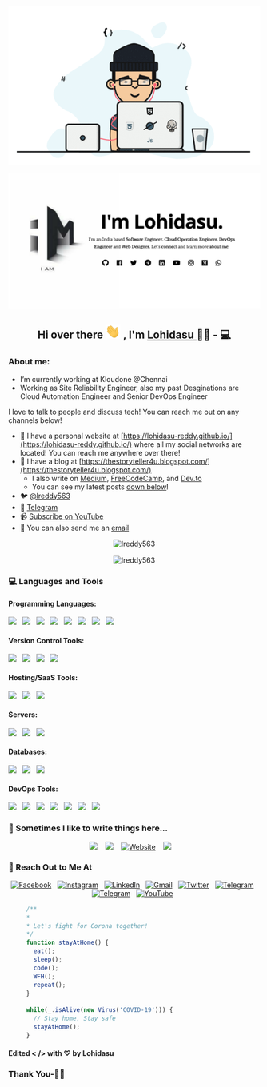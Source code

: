 <p align='center'>
  <img  src="https://github.com/lreddy563/lreddy563/blob/master/gifs/Developer.gif" alt="Developer gif">
</p>
<p align='center'>
<img src="https://raw.githubusercontent.com/lreddy563/lreddy563/master/new1.jpg" alt="">
</p>
<h2 align="center"> Hi over there <img width="30px" src="https://github.com/lreddy563/lreddy563/blob/master/gifs/Hi.gif"> , I'm <a href="http://lreddy563.github.io/">Lohidasu </a>🧑🏻‍ - 💻</h2>

### About me:

- I’m currently working at Kloudone @Chennai
- Working as Site Reliability Engineer, also my past Desginations are Cloud Automation Engineer and Senior DevOps Engineer

I love to talk to people and discuss tech! You can reach me out on any channels below!

- 🔗 I have a personal website at [https://lohidasu-reddy.github.io/](https://lohidasu-reddy.github.io/) where all my social networks are located! You can reach me anywhere over there!
- 📝 I have a blog at [https://thestoryteller4u.blogspot.com/](https://thestoryteller4u.blogspot.com/)
  - I also write on [Medium](https://medium.com/@lreddy563), [FreeCodeCamp](https://www.freecodecamp.org/lreddy563), and [Dev.to](https://dev.to/lreddy563)
  - You can see my latest posts [down below](#latest-blog-posts)!
- 🐦 [@lreddy563](https://twitter.com/lreddy563)
- 💬 [Telegram](https://telegram.me/lreddy563)
- 📹 [Subscribe on YouTube](https://www.youtube.com/nlohidasureddy)
- 📧 You can also send me an [email](mailto:lreddy563@gmail.com)

<p align="center">
  <img align="center" src="https://github-readme-stats.vercel.app/api?username=lreddy563&show_icons=true" alt="lreddy563"/>
</p>
<p align="center">
  <img align="center" src="https://github-readme-stats.vercel.app/api/top-langs/?username=lreddy563&layout=compact" alt="lreddy563"/>
</p>

<h3 align="left">💻 Languages and Tools</h3>
<h4 align="left">Programming Languages: </h4>
<p align="left">
<img src="https://img.shields.io/badge/c++%20-%2300599C.svg?&style=for-the-badge&logo=c%2B%2B&ogoColor=white"/>&nbsp;&nbsp;
<img src="https://img.shields.io/badge/java-%23ED8B00.svg?&style=for-the-badge&logo=java&logoColor=white"/>&nbsp;&nbsp;
<img src="https://img.shields.io/badge/python%20-%2314354C.svg?&style=for-the-badge&logo=python&logoColor=white"/>&nbsp;&nbsp;
<img src="https://img.shields.io/badge/javascript%20-%23323330.svg?&style=for-the-badge&logo=javascript&logoColor=%23F7DF1E"/>&nbsp;&nbsp;
<img src="https://img.shields.io/badge/html5%20-%23E34F26.svg?&style=for-the-badge&logo=html5&logoColor=white"/>&nbsp;&nbsp;
<img src="https://img.shields.io/badge/css3%20-%231572B6.svg?&style=for-the-badge&logo=css3&logoColor=white"/>&nbsp;&nbsp;
<img src="https://img.shields.io/badge/ruby-%23CC342D.svg?&style=for-the-badge&logo=ruby&logoColor=white"/>&nbsp;&nbsp;
<img src="https://img.shields.io/badge/markdown-%23000000.svg?&style=for-the-badge&logo=markdown&logoColor=white"/>&nbsp;&nbsp;
</p>
<h4 align="left">Version Control Tools: </h4>
<p align="left">
<img src="https://img.shields.io/badge/git%20-%23F05033.svg?&style=for-the-badge&logo=git&logoColor=white"/>&nbsp;&nbsp;
<img src="https://img.shields.io/badge/gitlab%20-%23181717.svg?&style=for-the-badge&logo=gitlab&logoColor=white"/>&nbsp;&nbsp;
<img src="https://img.shields.io/badge/github%20-%23121011.svg?&style=for-the-badge&logo=github&logoColor=white"/>&nbsp;&nbsp;
<img src="https://img.shields.io/badge/bitbucket%20-%230047B3.svg?&style=for-the-badge&logo=bitbucket&logoColor=white"/>&nbsp;&nbsp;
</p>
<h4 align="left">Hosting/SaaS Tools: </h4>
<p align="left">
  <img src="https://img.shields.io/badge/AWS%20-%23FF9900.svg?&style=for-the-badge&logo=amazon-aws&logoColor=white"/>&nbsp;&nbsp;
  <img src="https://img.shields.io/badge/Google%20Cloud%20-%234285F4.svg?&style=for-the-badge&logo=google-cloud&logoColor=white"/>&nbsp;&nbsp;
  <img src="https://img.shields.io/badge/azure%20-%230072C6.svg?&style=for-the-badge&logo=azure-devops&logoColor=white"/>&nbsp;&nbsp;
</p>
<h4 align="left">Servers: </h4>
<p align="left">
  <img src="https://img.shields.io/badge/tomcat%20-%23009639.svg?&style=for-the-badge&logo=tomcat&logoColor=white"/>&nbsp;&nbsp;
  <img src="https://img.shields.io/badge/apache%20-%23D42029.svg?&style=for-the-badge&logo=apache&logoColor=white"/>&nbsp;&nbsp;
  <img src="https://img.shields.io/badge/nginx%20-%23009639.svg?&style=for-the-badge&logo=nginx&logoColor=white"/>&nbsp;&nbsp;
</p>
<h4 align="left">Databases: </h4>
<p align="left">
  <img src="https://img.shields.io/badge/mysql-%2300f.svg?&style=for-the-badge&logo=mysql&logoColor=white"/>&nbsp;&nbsp;
  <img src ="https://img.shields.io/badge/postgres-%23316192.svg?&style=for-the-badge&logo=postgresql&logoColor=white"/>&nbsp;&nbsp;
  <img src ="https://img.shields.io/badge/sqllite-%2307405e.svg?&style=for-the-badge&logo=sqlite&logoColor=white"/>&nbsp;&nbsp;
</p>
<h4 align="left">DevOps Tools: </h4>
<p align="left">
  <img src="https://img.shields.io/badge/jenkins%20-%232C5263.svg?&style=for-the-badge&logo=jenkins&logoColor=white"/>&nbsp;&nbsp;
  <img src="https://img.shields.io/badge/docker%20-%230db7ed.svg?&style=for-the-badge&logo=docker&logoColor=white"/>&nbsp;&nbsp;
  <img src="https://img.shields.io/badge/kubernetes%20-%23326ce5.svg?&style=for-the-badge&logo=kubernetes&logoColor=white"/>&nbsp;&nbsp;
  <img src="https://img.shields.io/badge/ansible%20-%231A1918.svg?&style=for-the-badge&logo=ansible&logoColor=white"/>&nbsp;&nbsp;
  <img src="https://img.shields.io/badge/vagrant%20-%231563FF.svg?&style=for-the-badge&logo=vagrant&logoColor=white"/>&nbsp;&nbsp;
  <img src="https://img.shields.io/badge/terraform%20-%23326ce5.svg?&style=for-the-badge&logo=terraform&logoColor=white"/>&nbsp;&nbsp;
  <img src="https://img.shields.io/badge/vault%20-%231A1918.svg?&style=for-the-badge&logo=vault&logoColor=white"/>&nbsp;&nbsp;
</p>                                                                                                      
<h3 align='left'>📝  Sometimes I like to write things here...</h3>
<p align='center'>
  <a href="https://medium.com/@lreddy563"><img src="https://img.shields.io/badge/Medium%20-%231572B6.svg?&style=for-the-badge&logo=medium&logoColor=white" /></a>&nbsp;&nbsp;&nbsp;
  <a href="https://dev.to/lreddy563"><img src="https://img.shields.io/badge/DEV.io-%2312100E.svg?&style=for-the-badge&logo=dev&logoColor=white" /></a>&nbsp;&nbsp;&nbsp;
  <a href="https://lreddy563.github.io/"><img src="https://img.shields.io/website?style=for-the-badge&up_message=portfolio&url=https%3A%2F%2Flreddy563.github.io%2F" alt="Website"></a>&nbsp;&nbsp;&nbsp;
  <a href="https://thestoryteller4u.blogspot.com/"><img src="https://img.shields.io/badge/blogspot-%23D14836.svg?&style=for-the-badge&logo=hashnode&logoColor=white" /></a>&nbsp;&nbsp;&nbsp;&nbsp;
</p>
<h3 align="left"> 💬 Reach Out to Me At</h3>
<p align="center">
<a href="https://www.facebook.com/lreddy563/"><img src="https://img.shields.io/badge/facebook-%231877F2.svg?&style=for-the-badge&logo=facebook&logoColor=white" alt="Facebook" /></a>&nbsp;&nbsp;
<a href="https://www.instagram.com/lreddy563/"><img src="https://img.shields.io/badge/instagram-%23E4405F.svg?&style=for-the-badge&logo=instagram&logoColor=white" alt="Instagram" /></a>&nbsp;&nbsp;
<a href="https://www.linkedin.com/in/n-lohidasu-reddy/"><img src="https://img.shields.io/badge/linkedin-%230077B5.svg?&style=for-the-badge&logo=linkedin&logoColor=white" alt="LinkedIn" /></a>&nbsp;&nbsp;
<a href="mailto:lreddy563@gmail.com?subject=Hola%20lohidasu"><img src="https://img.shields.io/badge/gmail-%23D14836.svg?&style=for-the-badge&logo=gmail&logoColor=white" alt="Gmail"/></a>&nbsp;&nbsp;
<a href="https://twitter.com/lreddy563"><img src="https://img.shields.io/badge/twitter-%230077B5.svg?&style=for-the-badge&logo=twitter&logoColor=white" alt="Twitter"/></a>&nbsp;&nbsp;
<a href="https://telegram.me/lreddy563"><img src="https://img.shields.io/badge/telegram-%231877F2.svg?&style=for-the-badge&logo=telegram&logoColor=white" alt="Telegram"/></a>&nbsp;&nbsp;
<a href="https://wa.me/917795180140"><img src="https://img.shields.io/badge/whatsapp-%23009639.svg?&style=for-the-badge&logo=whatsapp&logoColor=white" alt="Telegram"/></a>&nbsp;&nbsp;
<a href="https://www.youtube.com/nlohidasureddy"><img src="https://img.shields.io/badge/youtube-%23D14836.svg?&style=for-the-badge&logo=youtube&logoColor=white" alt="YouTube"/></a>&nbsp;&nbsp;
</p>

 ```javascript
      /**
      *
      * Let's fight for Corona together!
      */
      function stayAtHome() {
        eat();
        sleep();
        code();
        WFH();
        repeat();
      }

      while(_.isAlive(new Virus('COVID-19'))) {
        // Stay home, Stay safe
        stayAtHome();
      }
 ```

#### Edited < /> with ♡ by Lohidasu

### Thank You-🙏🏼
